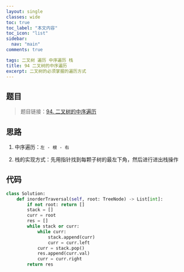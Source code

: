 ```yaml
---
layout: single
classes: wide
toc: true
toc_label: "本文内容"
toc_icon: "list"
sidebar:
  nav: "main"
comments: true

tags: 二叉树 遍历 中序遍历 栈
title: 94 二叉树的中序遍历
excerpt: 二叉树的必须掌握的遍历方式
---
```


## 题目

> 题目链接：[94. 二叉树的中序遍历](https://leetcode-cn.com/problems/binary-tree-inorder-traversal/)

## 思路 

1. 中序遍历：`左 - 根 - 右`

2. 栈的实现方式：先用指针找到每颗子树的最左下角，然后进行进出栈操作

## 代码 

```python
class Solution:
    def inorderTraversal(self, root: TreeNode) -> List[int]:
        if not root: return []
        stack = []
        curr = root
        res = []
        while stack or curr:
            while curr:
                stack.append(curr)
                curr = curr.left
            curr = stack.pop()
            res.append(curr.val)
            curr = curr.right
        return res
```


